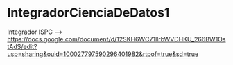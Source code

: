 # IntegradorCienciaDeDatos1
Integrador ISPC --> https://docs.google.com/document/d/12SKH6WC71llrbWVDHKU_266BW1OstAdS/edit?usp=sharing&ouid=100027797590296401982&rtpof=true&sd=true
